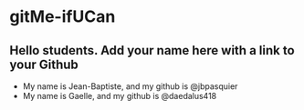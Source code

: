 # gitMe-ifUCan

## Hello students. Add your name here with a link to your Github

* My name is Jean-Baptiste, and my github is @jbpasquier
* My name is Gaelle, and my github is @daedalus418
